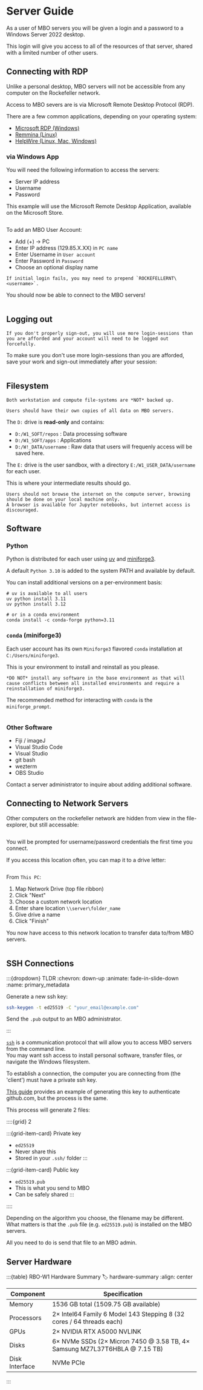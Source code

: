 # Server Guide

As a user of MBO servers you will be given a login and a password to a Windows Server 2022 desktop.

This login will give you access to all of the resources of that server, shared with a limited number of other users.

## Connecting with RDP

Unlike a personal desktop, MBO servers will not be accessible from any computer on the Rockefeller network.

Access to MBO severs are is via Microsoft Remote Desktop Protocol (RDP).

There are a few common applications, depending on your operating system:

- [Microsoft RDP (Windows)](https://apps.microsoft.com/detail/9wzdncrfj3ps?hl=en-US&gl=US)
- [Remmina (Linux)](https://remmina.org/)
- [HelpWire (Linux, Mac, Windows)](https://www.helpwire.app/)

### via Windows App

You will need the following information to access the servers:

- Server IP address
- Username
- Password

This example will use the Microsoft Remote Desktop Application, available on the Microsoft Store.

```{figure} ../_images/microsoft_rdp.png
```

To add an MBO User Account:

- Add (+) -> PC
- Enter IP address (129.85.X.XX) in `PC name`
- Enter Username in `User account`
- Enter Password in `Password`
- Choose an optional display name

```{important}
If initial login fails, you may need to prepend `ROCKEFELLERNT\<username>`.
```

You should now be able to connect to the MBO servers!

```{figure} ../_images/rdp_add_account.png
```

## Logging out

```{warning}
If you don't properly sign-out, you will use more login-sessions than you are afforded and your account will need to be logged out forcefully.
```

To make sure you don't use more login-sessions than you are afforded, save your work and sign-out immediately after your session:

```{figure} ../_images/rdg_sign_out.png
```

## Filesystem

``` {warning}
Both workstation and compute file-systems are *NOT* backed up.

Users should have their own copies of all data on MBO servers.
```

The `D:` drive is **read-only** and contains:
- `D:/W1_SOFT/repos`  : Data processing software
- `D:/W1_SOFT/apps`  : Applications
- `D:/W!_DATA/username`  : Raw data that users will frequenly access will be saved here.

The `E:` drive is the user sandbox, with a directory `E:/W1_USER_DATA/username` for each user.

This is where your intermediate results should go.

``` {admonition} Internet Access
Users should not browse the internet on the compute server, browsing should be done on your local machine only.
A browser is available for Jupyter notebooks, but internet access is discouraged.
```

## Software

### Python

Python is distributed for each user using [uv](https://docs.astral.sh/uv/getting-started/features/) and [miniforge3](https://github.com/conda-forge/miniforge).

A default `Python 3.10` is added to the system PATH and available by default. 

You can install additional versions on a per-environment basis:

```{code} bash
# uv is available to all users
uv python install 3.11
uv python install 3.12

# or in a conda environment
conda install -c conda-forge python=3.11

```

### `conda` (miniforge3)

Each user account has its own `Miniforge3` flavored `conda` installation at `C:/Users/miniforge3`.

This is your environment to install and reinstall as you please.

``` {warning}
*DO NOT* install any software in the base environment as that will cause conflicts between all installed environments and require a reinstallation of miniforge3.
```

The recommended method for interacting with `conda` is the `miniforge_prompt`.

```{figure} ../_images/miniforge_prompt.png
```

### Other Software

- Fiji / imageJ
- Visual Studio Code
- Visual Studio
- git bash
- wezterm
- OBS Studio

Contact a server administrator to inquire about adding additional software.

## Connecting to Network Servers

Other computers on the rockefeller network are hidden from view in the file-explorer, but still accessable:

```{figure} ../_images/rdp_access_other_server.png
```

You will be prompted for username/password credentials the first time you connect.

If you access this location often, you can map it to a drive letter:

```{figure} ../_images/rdp_map_drive.png
```

From `This PC`:
1. Map Network Drive (top file ribbon)
2. Click "Next"
3. Choose a custom network location
4. Enter share location `\\server\folder_name`
5. Give drive a name 
6. Click "Finish"

You now have access to this network location to transfer data to/from MBO servers.

```{figure} ../_images/rdp_map_drive_res.png
```

## SSH Connections

:::{dropdown} TLDR
:chevron: down-up
:animate: fade-in-slide-down
:name: primary_metadata

Generate a new ssh key:

```bash
ssh-keygen -t ed25519 -C "your_email@example.com"
```

Send the `.pub` output to an MBO administrator.

:::

[`ssh`](https://learn.microsoft.com/en-us/windows/terminal/tutorials/ssh) is a communication protocol that will allow you to access MBO servers from the command line.  
You may want ssh access to install personal software, transfer files, or navigate the Windows filesystem.

To establish a connection, the computer you are connecting from (the 'client') must have a private ssh key.

[This guide](https://docs.github.com/en/authentication/connecting-to-github-with-ssh/generating-a-new-ssh-key-and-adding-it-to-the-ssh-agent?platform=windows) provides an example of generating this key to authenticate github.com, but the process is the same.

This process will generate 2 files: 

::::{grid} 2

:::{grid-item-card} Private key
- `ed25519`
- Never share this
- Stored in your `.ssh/` folder
:::

:::{grid-item-card} Public key
- `ed25519.pub`
- This is what you send to MBO
- Can be safely shared
:::

::::

Depending on the algorithm you choose, the filename may be different.  
What matters is that the `.pub` file (e.g. `ed25519.pub`) is installed on the MBO servers.  

All you need to do is send that file to an MBO admin.

## Server Hardware 

:::{table} RBO-W1 Hardware Summary
:label: hardware-summary
:align: center

| Component      | Specification                                                                      |
| -------------- | ---------------------------------------------------------------------------------- |
| Memory         | 1536 GB total (1509.75 GB available)                                               |
| Processors     | 2× Intel64 Family 6 Model 143 Stepping 8 (32 cores / 64 threads each)               |
| GPUs           | 2× NVIDIA RTX A5000 NVLINK                                          |
| Disks          | 6× NVMe SSDs (2× Micron 7450 @ 3.58 TB, 4× Samsung MZ7L37T6HBLA @ 7.15 TB)         |
| Disk Interface | NVMe PCIe                                                                              |

:::

